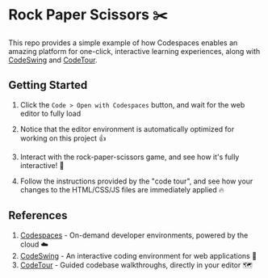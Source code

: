 # Rock Paper Scissors ✂️

This repo provides a simple example of how Codespaces enables an amazing platform for one-click, interactive learning experiences, along with [CodeSwing](https://aka.ms/codeswing) and [CodeTour](https://aka.ms/codetour). 

## Getting Started

1. Click the `Code > Open with Codespaces` button, and wait for the web editor to fully load

1. Notice that the  editor environment is automatically optimized for working on this project 👍

1. Interact with the rock-paper-scissors game, and see how it's fully interactive! 🚀

1. Follow the instructions provided by the "code tour", and see how your changes to the HTML/CSS/JS files are immediately applied 🔥

## References

1. [Codespaces](https://github.com/features/codespaces) - On-demand developer environments, powered by the cloud ☁️
1. [CodeSwing](https://aka.ms/codeswing) - An interactive coding environment for web applications 💃
1. [CodeTour](https://aka.ms/codetour) - Guided codebase walkthroughs, directly in your editor 🗺️
